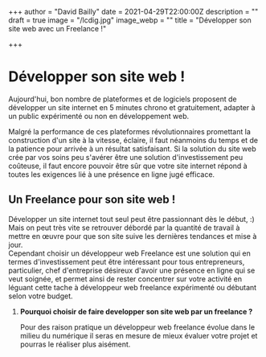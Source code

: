 +++
author = "David Bailly"
date = 2021-04-29T22:00:00Z
description = ""
draft = true
image = "/lcdig.jpg"
image_webp = ""
title = "Développer son site web avec un Freelance !"

+++
# Développer son site web !

Aujourd'hui, bon nombre de plateformes et de logiciels proposent de développer un site internet en 5 minutes chrono et gratuitement, adapter à un public expérimenté ou non en développement web. 

Malgré la performance de ces plateformes révolutionnaires promettant la construction d'un site à la vitesse, éclaire, il faut néanmoins du temps et de la patience pour arrivée à un résultat satisfaisant. Si la solution du site web crée par vos soins peu s'avérer être une solution d'investissement peu coûteuse, il faut encore pouvoir être sûr que votre site internet répond à toutes les exigences lié à une présence en ligne jugé efficace. 

## Un Freelance pour son site web ! 

Développer un site internet tout seul peut être passionnant dès le début, :) Mais on peut très vite se retrouver débordé par la quantité de travail à mettre en œuvre pour que son site suive les dernières tendances et mise à jour.   
Cependant choisir un développeur web Freelance est une solution qui en termes d'investissement peut être intéressant pour tous entrepreneurs, particulier, chef d'entreprise désireux d'avoir une présence en ligne qui se veut soignée, et permet ainsi de rester concentrer sur votre activité en léguant cette tache à développeur web freelance expérimenté ou débutant selon votre budget.

1. **Pourquoi choisir de faire developper son site web par un freelance  ?** 

   Pour des raison pratique un développeur web freelance  évolue dans le milieu du numérique il seras en mesure de mieux évaluer votre projet et pourras le réaliser plus aisément. 

 